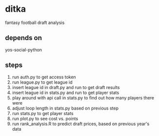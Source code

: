 # ditka
fantasy football draft analysis

## depends on
yos-social-python

## steps
1. run auth.py to get access token
2. run league.py to get league id
3. insert league id in draft.py and run to get draft results
4. insert league id in stats.py and run to get player stats
5. play around with api call in stats.py to find out how many players there were
6. adjust loop length in stats.py based on previous step
7. run stats.py to get player stats
8. run plot.py to see cost vs. points
9. run rank_analysis.R to predict draft prices, based on previous year's data
